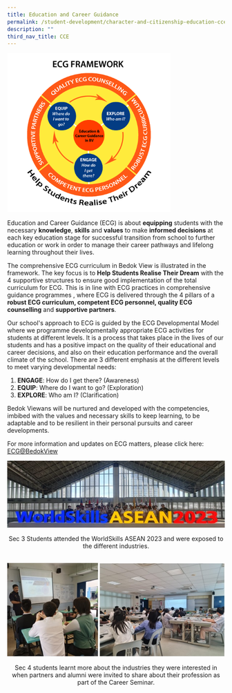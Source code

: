 ```yaml
---
title: Education and Career Guidance
permalink: /student-development/character-and-citizenship-education-cce/education-and-career-guidance/
description: ""
third_nav_title: CCE
---
```

<img src="/images/ECG%20framework.png" style="width:75%">

Education and Career Guidance (ECG) is about **equipping** students with the necessary **knowledge**, **skills** and **values** to make **informed decisions** at each key education stage for successful transition from school to further education or work in order to manage their career pathways and lifelong learning throughout their lives.

The comprehensive ECG curriculum in Bedok View is illustrated in the framework. The key focus is to **Help Students Realise Their Dream** with the 4 supportive structures to ensure good implementation of the total curriculum for ECG. This is in line with ECG practices in comprehensive guidance programmes , where ECG is delivered through the 4 pillars of a **robust ECG curriculum, competent ECG personnel, quality ECG counselling** and **supportive partners**. 

Our school's approach to ECG is guided by the ECG Developmental Model where we programme developmentally appropriate ECG activities for students at different levels. It is a process that takes place in the lives of our students and has a positive impact on the quality of their educational and career decisions, and also on their education performance and the overall climate of the school. There are 3 different emphasis at the different levels to meet varying developmental needs:

1.	**ENGAGE**: How do I get there? (Awareness)
2.	**EQUIP**: Where do I want to go? (Exploration)
3.	**EXPLORE**: Who am I? (Clarification)

Bedok Viewans will be nurtured and developed with the competencies, imbibed with the values and necessary skills to keep learning, to be adaptable and to be resilient in their personal pursuits and career developments. 

For more information and updates on ECG matters, please click here: [ECG@BedokView](https://sites.google.com/moe.edu.sg/ecgbedokviewss/)



![](/images/Academic%20Curriculum/CCE/cce_lessons_1.jpg)
<center>Sec 3 Students attended the WorldSkills ASEAN 2023 and were exposed to the different industries.</center><br>

![](/images/Academic%20Curriculum/CCE/cce_lessons_2.jpg) 
<center>Sec 4 students learnt more about the industries they were interested in when partners and alumni were invited to share about their profession as part of the Career Seminar.</center>